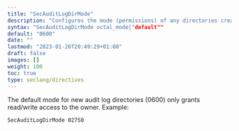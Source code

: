 ```yaml
---
title: "SecAuditLogDirMode"
description: "Configures the mode (permissions) of any directories created for the concurrent audit logs, using an octal mode value as parameter (as used in chmod)."
syntax: "SecAuditLogDirMode octal_mode|"default""
default: "0600"
date: ""
lastmod: "2023-01-26T20:49:29+01:00"
draft: false
images: []
weight: 100
toc: true
type: seclang/directives
---
```


The default mode for new audit log directories (0600) only grants read/write access
to the owner.
Example:
```apache
SecAuditLogDirMode 02750
```

